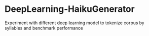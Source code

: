 # DeepLearning-HaikuGenerator
Experiment with different deep learning model to tokenize corpus by syllables and benchmark performance
